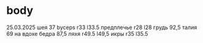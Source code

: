 # body

25.03.2025
шея 37
byceps r33 l33.5
предплечье r28 l28
грудь 92,5
талия 69 на вдохе
бедра 87,5
ляхя r49.5 l49,5
икры r35 l35.5
